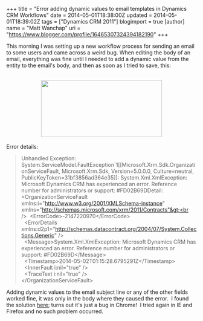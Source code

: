 +++
title = "Error adding dynamic values to email templates in Dynamics CRM Workflows"
date = 2014-05-01T18:38:00Z
updated = 2014-05-01T18:39:02Z
tags = ["Dynamics CRM 2011"]
blogimport = true 
[author]
	name = "Matt Wanchap"
	uri = "https://www.blogger.com/profile/16465307324394182190"
+++

This morning I was setting up a new workflow process for sending an email to some users and came across a weird bug. When editing the body of an email, everything was fine until I needed to add a dynamic value from the entity to the email's body, and then as soon as I tried to save, this:<br /><br /><div class="separator" style="clear: both; text-align: center;"><a href="http://2.bp.blogspot.com/-naH86RIrYoo/U2Lyj4v8E4I/AAAAAAAAAHg/Wh4_Ek3w97A/s1600/Capture.JPG" imageanchor="1" style="margin-left: 1em; margin-right: 1em;"><img border="0" src="http://2.bp.blogspot.com/-naH86RIrYoo/U2Lyj4v8E4I/AAAAAAAAAHg/Wh4_Ek3w97A/s1600/Capture.JPG" height="150" width="320" /></a></div><br />Error details:<br /><blockquote class="tr_bq">Unhandled Exception: System.ServiceModel.FaultException`1[[Microsoft.Xrm.Sdk.OrganizationServiceFault, Microsoft.Xrm.Sdk, Version=5.0.0.0, Culture=neutral, PublicKeyToken=31bf3856ad364e35]]: System.Xml.XmlException: Microsoft Dynamics CRM has experienced an error. Reference number for administrators or support: #FD02B69DDetail:<br />&lt;OrganizationServiceFault xmlns:i="http://www.w3.org/2001/XMLSchema-instance" xmlns="http://schemas.microsoft.com/xrm/2011/Contracts"&gt;<br />&nbsp; &lt;ErrorCode&gt;-2147220970&lt;/ErrorCode&gt;<br />&nbsp; &lt;ErrorDetails xmlns:d2p1="http://schemas.datacontract.org/2004/07/System.Collections.Generic" /&gt;<br />&nbsp; &lt;Message&gt;System.Xml.XmlException: Microsoft Dynamics CRM has experienced an error. Reference number for administrators or support: #FD02B69D&lt;/Message&gt;<br />&nbsp; &lt;Timestamp&gt;2014-05-02T01:15:28.6795291Z&lt;/Timestamp&gt;<br />&nbsp; &lt;InnerFault i:nil="true" /&gt;<br />&nbsp; &lt;TraceText i:nil="true" /&gt;<br />&lt;/OrganizationServiceFault&gt;</blockquote><div>Adding dynamic values to the email subject line or any of the other fields worked fine, it was only in the body where they caused the error. &nbsp;I found the solution <a href="https://community.dynamics.com/crm/f/117/t/125193.aspx">here</a>; turns out it's just a bug in Chrome! &nbsp;I tried again in IE and Firefox and no such problem occurred.</div>
